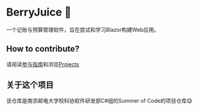 # BerryJuice 🧃

一个记账与预算管理软件，旨在尝试和学习Blazor构建Web应用。

## How to contribute?

请阅读[参与指南](https://github.com/NJUPT-SAST-Csharp/BerryJuice/CONTRIBUTION.md)和浏览[Projects](https://github.com/NJUPT-SAST-Csharp/BerryJuice/projects)

## 关于这个项目

该仓库是南京邮电大学校科协软件研发部C#组的Summer of Code的项目仓库😋
